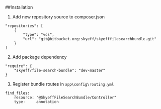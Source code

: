 ##Installation

1. Add new repository source to composer.json

```
"repositories": [
    {
        "type": "vcs",
        "url": "git@bitbucket.org:skyeff/skyefffilesearchbundle.git"
    }
]
```

2. Add package dependency

```
"require": {
    "skyeff/file-search-bundle": "dev-master"
}
```

3. Register bundle routes in `app\config\routing.yml`

```
find_files:
    resource: "@SkyeffFileSearchBundle/Controller"
    type:     annotation
```